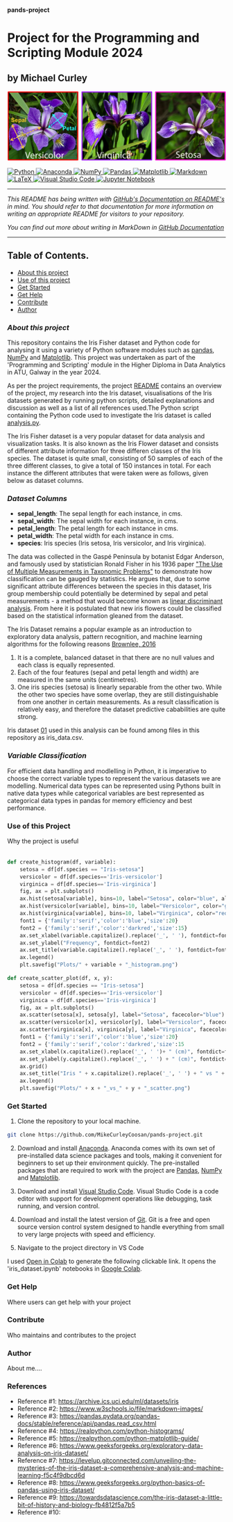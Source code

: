 #### pands-project

# Project for the Programming and Scripting Module 2024

## **by Michael Curley**

![Iris Data Set](Images/iris_image.png)


<a target="_blank" href="https://docs.python.org/3/tutorial/index.html">
  <img src="https://img.shields.io/badge/python-3670A0?style=for-the-badge&logo=python&logoColor=ffdd54" alt="Python"/>
</a>
<a target="_blank" href="https://www.anaconda.com/">
  <img src="https://img.shields.io/badge/Anaconda-%2344A833.svg?style=for-the-badge&logo=anaconda&logoColor=white" alt="Anaconda"/>
</a>
<a target="_blank" href="https://numpy.org/devdocs/index.html">
  <img src="https://img.shields.io/badge/numpy-%23013243.svg?style=for-the-badge&logo=numpy&logoColor=white" alt="NumPy"/>
</a>
<a target="_blank" href="https://pypi.org/project/pandas/">
  <img src="https://img.shields.io/badge/pandas-%23150458.svg?style=for-the-badge&logo=pandas&logoColor=white" alt="Pandas"/>
</a>
<a target="_blank" href="https://matplotlib.org/">
  <img src="https://img.shields.io/badge/Matplotlib-%23ffffff.svg?style=for-the-badge&logo=Matplotlib&logoColor=black" alt="Matplotlib"/>
</a>
<a target="_blank" href="https://docs.github.com/en/get-started/writing-on-github/getting-started-with-writing-and-formatting-on-github/basic-writing-and-formatting-syntax">
  <img src="https://img.shields.io/badge/markdown-%23000000.svg?style=for-the-badge&logo=markdown&logoColor=white" alt="Markdown"/>
</a>
<a target="_blank" href="https://www.latex-project.org/">
  <img src="https://img.shields.io/badge/latex-%23008080.svg?style=for-the-badge&logo=latex&logoColor=white" alt="LaTeX"/>
</a>
<a target="_blank" href="https://code.visualstudio.com/">
  <img src="https://img.shields.io/badge/Visual%20Studio%20Code-0078d7.svg?style=for-the-badge&logo=visual-studio-code&logoColor=white" alt="Visual Studio Code"/>
</a>
<a target="_blank" href="https://jupyter.org/">
  <img src="https://img.shields.io/badge/jupyter-%23FA0F00.svg?style=for-the-badge&logo=jupyter&logoColor=white" alt="Jupyter Notebook"/>
</a>

-----

_This README has being written with [GitHub's Documentation on README's](https://docs.github.com/en/repositories/managing-your-repositorys-settings-and-features/customizing-your-repository/about-readmes) in mind. You should refer to that documentation for more information on writing an appropriate README for visitors to your 
repository._

_You can find out more about writing in MarkDown in [GitHub Documentation](https://docs.github.com/en/get-started/writing-on-github/getting-started-with-writing-and-formatting-on-github/basic-writing-and-formatting-syntax)_

-----


## Table of Contents.

* [About this project](#about-this-project)
* [Use of this project](#use-of-this-project)
* [Get Started](#get-started)
* [Get Help](#get-help)
* [Contribute](#contribute)
* [Author](#author)

### ***About this project***

This repository contains the Iris Fisher dataset and Python code for analysing it using a variety of Python software modules such as [pandas](https://pandas.pydata.org/), [NumPy](https://numpy.org/) and [Matplotlib](https://matplotlib.org/). This project was undertaken as part of the 'Programming and Scripting' module in the Higher Diploma in Data Analytics in ATU, Galway in the year 2024.

As per the project requirements, the project [README](https://github.com/MikeCurleyCoosan/pands-project/blob/main/README.md) contains an overview of the project, my 
research into the Iris dataset, visualisations of the Iris datasets generated by running python scripts, detailed explanations and discussion as 
well as a list of all references used.The Python script containing the Python code used to investigate the Iris dataset is called  [analysis.py](https://github.com/MikeCurleyCoosan/pands-project/blob/main/analysis.py).


The Iris Fisher dataset is a very popular dataset for data analysis and visualization tasks. It is also known as the Iris Flower dataset and consists of different attribute information for three differen classes of the Iris species. The dataset is quite small, consisting of 50 samples of each of the three different classes, to give a total of 150 instances in total. For each instance the different attributes that were taken were as follows, given below as dataset columns. 

### ***Dataset Columns***

- **sepal_length**: The sepal length for each instance, in cms.
- **sepal_width**: The sepal width for each instance, in cms.
- **petal_length**: The petal length for each instance in cms.
- **petal_width**: The petal width for each instance in cms.
- **species**: Iris species (Iris setosa, Iris versicolor, and Iris virginica).

The data was collected in the Gaspé Peninsula by botanist Edgar Anderson, and famously used by statistician Ronald Fisher in his 1936 paper ["The Use of Multiple Measurements in Taxonomic Problems"](https://onlinelibrary.wiley.com/doi/10.1111/j.1469-1809.1936.tb02137.x) to demonstrate how classification can be gauged by statistics. He argues that, due to some significant attribute differences between the species in this dataset, Iris group membership could potentially be determined by sepal and petal measurements - a method that would become known as [linear discriminant analysis](https://en.wikipedia.org/wiki/Linear_discriminant_analysis#:~:text=Linear%20discriminant%20analysis%20(LDA)%2C,classes%20of%20objects%20or%20events.). From here it is postulated that new iris flowers could be classified based on the statistical information gleaned from the dataset.

The Iris Dataset remains a popular example as an introduction to exploratory data analysis, pattern recognition, and machine learning algorithms for the following reasons [Brownlee, 2016](https://machinelearningmastery.com/machine-learning-in-python-step-by-step/)

1. It is a complete, balanced dataset in that there are no null values and each class is equally represented.
1. Each of the four features (sepal and petal length and width) are measured in the same units (centimetres).
1. One iris species (setosa) is linearly separable from the other two. While the other two species have some overlap, they are still distinguishable from one another in certain measurements. As a result classification is relatively easy, and therefore the dataset predictive cababilities are quite strong.

Iris dataset [01](#references) used in this analysis can be found among files in this repository as iris_data.csv.


### ***Variable Classification***

For efficient data handling and modlelling in Python, it is imperative to choose the correct variable types to represent the various datasets we are modelling. Numerical data types can be represented using Pythons built in native data types while categorical variables are best represented as categorical data types in pandas for memory efficiency and best performance.


### Use of this Project

Why the project is useful

```python

def create_histogram(df, variable): 
    setosa = df[df.species == "Iris-setosa"]
    versicolor = df[df.species=='Iris-versicolor']
    virginica = df[df.species=='Iris-virginica']
    fig, ax = plt.subplots()
    ax.hist(setosa[variable], bins=10, label="Setosa", color="blue", alpha=0.5, edgecolor='black') 
    ax.hist(versicolor[variable], bins=10, label="Versicolor", color="green", alpha=0.5, edgecolor='black')
    ax.hist(virginica[variable], bins=10, label="Virginica", color="red", alpha=0.5, edgecolor='black')
    font1 = {'family':'serif','color':'blue','size':20}
    font2 = {'family':'serif','color':'darkred','size':15}
    ax.set_xlabel(variable.capitalize().replace('_', ' '), fontdict=font2)
    ax.set_ylabel("Frequency", fontdict=font2)
    ax.set_title(variable.capitalize().replace('_', ' '), fontdict=font1)
    ax.legend()
    plt.savefig("Plots/" + variable + "_histogram.png")

```

```python
def create_scatter_plot(df, x, y): 
    setosa = df[df.species == "Iris-setosa"]
    versicolor = df[df.species=='Iris-versicolor']
    virginica = df[df.species=='Iris-virginica']
    fig, ax = plt.subplots()
    ax.scatter(setosa[x], setosa[y], label="Setosa", facecolor="blue")
    ax.scatter(versicolor[x], versicolor[y], label="Versicolor", facecolor="green")
    ax.scatter(virginica[x], virginica[y], label="Virginica", facecolor="red")
    font1 = {'family':'serif','color':'blue','size':20}
    font2 = {'family':'serif','color':'darkred','size':15
    ax.set_xlabel(x.capitalize().replace('_', ' ')+ " (cm)", fontdict=font2)
    ax.set_ylabel(y.capitalize().replace('_', ' ') + " (cm)", fontdict=font2)
    ax.grid()
    ax.set_title("Iris " + x.capitalize().replace('_', ' ') + " vs " + y.capitalize().replace('_', ' '), fontdict=font1)
    ax.legend()
    plt.savefig("Plots/" + x + "_vs_" + y + "_scatter.png")


```
### Get Started


1. Clone the repository to your local machine. 

```sh
git clone https://github.com/MikeCurleyCoosan/pands-project.git

```
2. Download and install [Anaconda](https://www.anaconda.com/). Anaconda comes with its own set of pre-installed data science packages and tools, making it convenient for 
beginners to set up their environment quickly. The pre-installed packages that are required to work with the project are [Pandas](https://pandas.pydata.org/), [NumPy](https://numpy.org/) and [Matplotlib](https://matplotlib.org/).

3. Download and install [Visual Studio Code](https://code.visualstudio.com/). Visual Studio Code is a code editor with support for development operations like debugging, 
task running, and version control.

4. Download and install the latest version of [Git](https://git-scm.com/). Git is a free and open source version control system designed to handle everything from small to 
very large projects with speed and efficiency.

5. Navigate to the project directory in VS Code


I used [Open in Colab](https://openincolab.com/) to generate the following clickable link. It opens the 'iris_dataset.ipynb' notebooks in [Google Colab](https://colab.research.google.com/).



### Get Help

Where users can get help with your project

### Contribute 

Who maintains and contributes to the project

### Author

About me....

### References

- Reference #1: https://archive.ics.uci.edu/ml/datasets/iris
- Reference #2: https://www.w3schools.io/file/markdown-images/ 
- Reference #3: https://pandas.pydata.org/pandas-docs/stable/reference/api/pandas.read_csv.html
- Reference #4: https://realpython.com/python-histograms/ 
- Reference #5: https://realpython.com/python-matplotlib-guide/
- Reference #6: https://www.geeksforgeeks.org/exploratory-data-analysis-on-iris-dataset/
- Reference #7: https://levelup.gitconnected.com/unveiling-the-mysteries-of-the-iris-dataset-a-comprehensive-analysis-and-machine-learning-f5c4f9dbcd6d
- Reference #8: https://www.geeksforgeeks.org/python-basics-of-pandas-using-iris-dataset/
- Reference #9: https://towardsdatascience.com/the-iris-dataset-a-little-bit-of-history-and-biology-fb4812f5a7b5
- Reference #10: 

